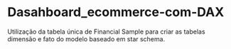 ﻿# Dasahboard_ecommerce-com-DAX
Utilização da tabela única de Financial Sample para criar as tabelas dimensão e fato do modelo baseado em star schema.

